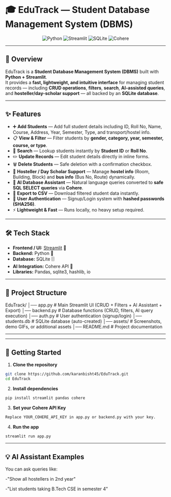 # 🎓 EduTrack — Student Database Management System (DBMS)

<p align="center">
  <img src="https://img.shields.io/badge/Made%20with-Python-blue?logo=python" alt="Python">
  <img src="https://img.shields.io/badge/Frontend-Streamlit-ff4b4b?logo=streamlit" alt="Streamlit">
  <img src="https://img.shields.io/badge/Database-SQLite-green?logo=sqlite" alt="SQLite">
  <img src="https://img.shields.io/badge/AI-Cohere-purple" alt="Cohere">
</p>

---

## 🌟 Overview  

EduTrack is a **Student Database Management System (DBMS)** built with **Python + Streamlit**.  
It provides a **fast, lightweight, and intuitive interface** for managing student records — including **CRUD operations**, **filters**, **search**, **AI-assisted queries**, and **hosteller/day-scholar support** — all backed by an **SQLite database**.

---

## ✨ Features  

- ➕ **Add Students** — Add full student details including ID, Roll No, Name, Course, Address, Year, Semester, Type, and transport/hostel info.  
- 📋 **View & Filter** — Filter students by **gender, category, year, semester, course, or type**.  
- 🔎 **Search** — Lookup students instantly by **Student ID** or **Roll No**.  
- ✏️ **Update Records** — Edit student details directly in inline forms.  
- 🗑️ **Delete Students** — Safe deletion with a confirmation checkbox.  
- 🏨 **Hosteller / Day Scholar Support** — Manage **hostel info** (Room, Building, Block) and **bus info** (Bus No, Route) dynamically.  
- 🤖 **AI Database Assistant** — Natural language queries converted to **safe SQL SELECT queries** via **Cohere**.  
- 📂 **Export to CSV** — Download filtered student data instantly.  
- 🔐 **User Authentication** — Signup/Login system with **hashed passwords (SHA256)**.  
- ⚡ **Lightweight & Fast** — Runs locally, no heavy setup required.  

---

## 🛠️ Tech Stack  

- **Frontend / UI:** [Streamlit](https://streamlit.io/) 🎨  
- **Backend:** Python 🐍  
- **Database:** SQLite 🗄️  
- **AI Integration:** Cohere API 🤖  
- **Libraries:** Pandas, sqlite3, hashlib, io  

---

## 📂 Project Structure  

EduTrack/
│── app.py # Main Streamlit UI (CRUD + Filters + AI Assistant + Export)
│── backend.py # Database functions (CRUD, filters, AI query execution)
│── auth.py # User authentication (signup/login)
│── students.db # SQLite database (auto-created)
│── assets/ # Screenshots, demo GIFs, or additional assets
│── README.md # Project documentation

---


---

## 🚀 Getting Started  

1. **Clone the repository**
```bash
git clone https://github.com/karanbisht45/EduTrack.git
cd EduTrack
```

2. **Install dependencies**
```bash
pip install streamlit pandas cohere
```

3. **Set your Cohere API Key**
```bash
Replace YOUR_COHERE_API_KEY in app.py or backend.py with your key.
```

4. **Run the app**
```bash
streamlit run app.py
```

---

## 💡 AI Assistant Examples
You can ask queries like:

-"Show all hostellers in 2nd year"

-"List students taking B.Tech CSE in semester 4"
